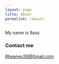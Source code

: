 ```yaml
---
layout: page
title: About
permalink: /about/
---
```


My name is Ross

### Contact me

[Rheaney26@Gmail.com](mailto:Rheaney26@Gmail.com)
